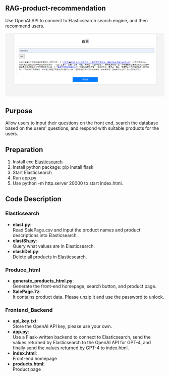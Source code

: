 ## RAG-product-recommendation
Use OpenAI API to connect to Elasticsearch search engine, and then recommend users.

![Result_3 Image](images/Result_3.PNG)

## Purpose
Allow users to input their questions on the front end, search the database based on the users' questions, and respond with suitable products for the users.

## Preparation

1. Install exe [Elasticsearch](https://www.elastic.co/cn/elasticsearch)
2. Install python package: pip install flask
3. Start Elasticsearch
4. Run app.py
5. Use python -m http.server 20000 to start index.html.

## Code Description

### Elasticsearch
- **elast.py**:  
  Read SalePage.csv and input the product names and product descriptions into Elasticsearch.
- **elastSh.py**:  
  Query what values are in Elasticsearch.
- **elashDel.py**:  
  Delete all products in Elasticsearch.
### Produce_html
- **generate_products_html.py**:  
  Generate the front-end homepage, search button, and product page.
- **SalePage.7z**:  
  It contains product data. Please unzip it and use the password to unlock.
### Frontend_Backend
- **api_key.txt**:  
  Store the OpenAI API key, please use your own.
- **app.py**:  
  Use a Flask-written backend to connect to Elasticsearch, send the values returned by Elasticsearch to the OpenAI API for GPT-4, and finally send the values returned by GPT-4 to index.html.
- **index.html**:  
  Front-end homepage
- **products.html**:    
  Product page


